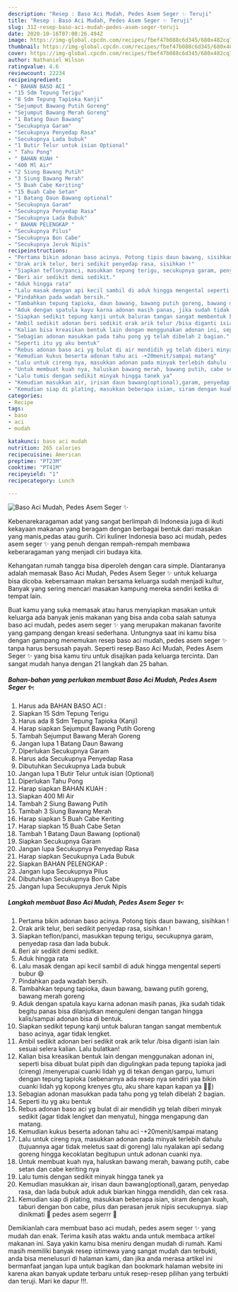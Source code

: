 ```yaml
---
description: "Resep : Baso Aci Mudah, Pedes Asem Seger ✨ Teruji"
title: "Resep : Baso Aci Mudah, Pedes Asem Seger ✨ Teruji"
slug: 312-resep-baso-aci-mudah-pedes-asem-seger-teruji
date: 2020-10-16T07:08:26.494Z
image: https://img-global.cpcdn.com/recipes/fbef47b088c6d345/680x482cq70/baso-aci-mudah-pedes-asem-seger-✨-foto-resep-utama.jpg
thumbnail: https://img-global.cpcdn.com/recipes/fbef47b088c6d345/680x482cq70/baso-aci-mudah-pedes-asem-seger-✨-foto-resep-utama.jpg
cover: https://img-global.cpcdn.com/recipes/fbef47b088c6d345/680x482cq70/baso-aci-mudah-pedes-asem-seger-✨-foto-resep-utama.jpg
author: Nathaniel Wilson
ratingvalue: 4.6
reviewcount: 22234
recipeingredient:
- " BAHAN BASO ACI "
- "15 Sdm Tepung Terigu"
- "8 Sdm Tepung Tapioka Kanji"
- "Sejumput Bawang Putih Goreng"
- "Sejumput Bawang Merah Goreng"
- "1 Batang Daun Bawang"
- "Secukupnya Garam"
- "Secukupnya Penyedap Rasa"
- "Secukupnya Lada bubuk"
- "1 Butir Telur untuk isian Optional"
- " Tahu Pong"
- " BAHAN KUAH "
- "400 Ml Air"
- "2 Siung Bawang Putih"
- "3 Siung Bawang Merah"
- "5 Buah Cabe Keriting"
- "15 Buah Cabe Setan"
- "1 Batang Daun Bawang optional"
- "Secukupnya Garam"
- "Secukupnya Penyedap Rasa"
- "Secukupnya Lada Bubuk"
- " BAHAN PELENGKAP "
- "Secukupnya Pilus"
- "Secukupnya Bon Cabe"
- "Secukupnya Jeruk Nipis"
recipeinstructions:
- "Pertama bikin adonan baso acinya. Potong tipis daun bawang, sisihkan !"
- "Orak arik telur, beri sedikit penyedap rasa, sisihkan !"
- "Siapkan teflon/panci, masukkan tepung terigu, secukupnya garam, penyedap rasa dan lada bubuk."
- "Beri air sedikit demi sedikit."
- "Aduk hingga rata"
- "Lalu masak dengan api kecil sambil di aduk hingga mengental seperti bubur 😄"
- "Pindahkan pada wadah bersih."
- "Tambahkan tepung tapioka, daun bawang, bawang putih goreng, bawang merah goreng"
- "Aduk dengan spatula kayu karna adonan masih panas, jika sudah tidak begitu panas bisa dilanjutkan menguleni dengan tangan hingga kalis/sampai adonan bisa di bentuk."
- "Siapkan sedikit tepung kanji untuk baluran tangan sangat membentuk baso acinya, agar tidak lengket."
- "Ambil sedikit adonan beri sedikit orak arik telur /bisa diganti isian lain sesuai selera kalian. Lalu bulatkan!"
- "Kalian bisa kreasikan bentuk lain dengan menggunakan adonan ini, seperti bisa dibuat bulat pipih dan digulingkan pada tepung tapioka jadi (cireng) /menyerupai cuanki lidah yg di tekan dengan garpu, lumuri dengan tepung tapioka (sebenarnya ada resep nya sendiri yaa bikin cuanki lidah yg kopong krenyes gtu, aku share kapan kapan ya 🙏🏻)"
- "Sebagian adonan masukkan pada tahu pong yg telah dibelah 2 bagian."
- "Seperti itu yg aku bentuk"
- "Rebus adonan baso aci yg bulat di air mendidih yg telah diberi minyak sedikit (agar tidak lengket dan menyatu), hingga mengapung dan matang."
- "Kemudian kukus beserta adonan tahu aci -+20menit/sampai matang"
- "Lalu untuk cireng nya, masukkan adonan pada minyak terlebih dahulu (tujuannya agar tidak meletus saat di goreng) lalu nyalakan api sedang goreng hingga kecoklatan begitupun untuk adonan cuanki nya."
- "Untuk membuat kuah nya, haluskan bawang merah, bawang putih, cabe setan dan cabe keriting nya"
- "Lalu tumis dengan sedikit minyak hingga tanek ya"
- "Kemudian masukkan air, irisan daun bawang(optional),garam, penyedap rasa, dan lada bubuk aduk aduk biarkan hingga mendidih, dan cek rasa."
- "Kemudian siap di plating, masukkan beberapa isian, siram dengan kuah, taburi dengan bon cabe, pilus dan perasan jeruk nipis secukupnya. siap dinikmati 🤗 pedes asem segerrr 🤤"
categories:
- Recipe
tags:
- baso
- aci
- mudah

katakunci: baso aci mudah 
nutrition: 265 calories
recipecuisine: American
preptime: "PT23M"
cooktime: "PT41M"
recipeyield: "1"
recipecategory: Lunch

---
```



![Baso Aci Mudah, Pedes Asem Seger ✨](https://img-global.cpcdn.com/recipes/fbef47b088c6d345/680x482cq70/baso-aci-mudah-pedes-asem-seger-✨-foto-resep-utama.jpg)

Kebenarekaragaman adat yang sangat berlimpah di Indonesia juga di ikuti kekayaan makanan yang beragam dengan berbagai bentuk dari masakan yang manis,pedas atau gurih. Ciri kuliner Indonesia baso aci mudah, pedes asem seger ✨ yang penuh dengan rempah-rempah membawa keberaragaman yang menjadi ciri budaya kita.


Kehangatan rumah tangga bisa diperoleh dengan cara simple. Diantaranya adalah memasak Baso Aci Mudah, Pedes Asem Seger ✨ untuk keluarga bisa dicoba. kebersamaan makan bersama keluarga sudah menjadi kultur, Banyak yang sering mencari masakan kampung mereka sendiri ketika di tempat lain.



Buat kamu yang suka memasak atau harus menyiapkan masakan untuk keluarga ada banyak jenis makanan yang bisa anda coba salah satunya baso aci mudah, pedes asem seger ✨ yang merupakan makanan favorite yang gampang dengan kreasi sederhana. Untungnya saat ini kamu bisa dengan gampang menemukan resep baso aci mudah, pedes asem seger ✨ tanpa harus bersusah payah.
Seperti resep Baso Aci Mudah, Pedes Asem Seger ✨ yang bisa kamu tiru untuk disajikan pada keluarga tercinta. Dan sangat mudah hanya dengan 21 langkah dan 25 bahan.


<!--inarticleads1-->

##### Bahan-bahan yang perlukan membuat Baso Aci Mudah, Pedes Asem Seger ✨:

1. Harus ada  BAHAN BASO ACI :
1. Siapkan 15 Sdm Tepung Terigu
1. Harus ada 8 Sdm Tepung Tapioka (Kanji)
1. Harap siapkan Sejumput Bawang Putih Goreng
1. Tambah Sejumput Bawang Merah Goreng
1. Jangan lupa 1 Batang Daun Bawang
1. Diperlukan Secukupnya Garam
1. Harus ada Secukupnya Penyedap Rasa
1. Dibutuhkan Secukupnya Lada bubuk
1. Jangan lupa 1 Butir Telur untuk isian (Optional)
1. Diperlukan  Tahu Pong
1. Harap siapkan  BAHAN KUAH :
1. Siapkan 400 Ml Air
1. Tambah 2 Siung Bawang Putih
1. Tambah 3 Siung Bawang Merah
1. Harap siapkan 5 Buah Cabe Keriting
1. Harap siapkan 15 Buah Cabe Setan
1. Tambah 1 Batang Daun Bawang (optional)
1. Siapkan Secukupnya Garam
1. Jangan lupa Secukupnya Penyedap Rasa
1. Harap siapkan Secukupnya Lada Bubuk
1. Siapkan  BAHAN PELENGKAP :
1. Jangan lupa Secukupnya Pilus
1. Dibutuhkan Secukupnya Bon Cabe
1. Jangan lupa Secukupnya Jeruk Nipis




<!--inarticleads2-->

##### Langkah membuat  Baso Aci Mudah, Pedes Asem Seger ✨:

1. Pertama bikin adonan baso acinya. Potong tipis daun bawang, sisihkan !
1. Orak arik telur, beri sedikit penyedap rasa, sisihkan !
1. Siapkan teflon/panci, masukkan tepung terigu, secukupnya garam, penyedap rasa dan lada bubuk.
1. Beri air sedikit demi sedikit.
1. Aduk hingga rata
1. Lalu masak dengan api kecil sambil di aduk hingga mengental seperti bubur 😄
1. Pindahkan pada wadah bersih.
1. Tambahkan tepung tapioka, daun bawang, bawang putih goreng, bawang merah goreng
1. Aduk dengan spatula kayu karna adonan masih panas, jika sudah tidak begitu panas bisa dilanjutkan menguleni dengan tangan hingga kalis/sampai adonan bisa di bentuk.
1. Siapkan sedikit tepung kanji untuk baluran tangan sangat membentuk baso acinya, agar tidak lengket.
1. Ambil sedikit adonan beri sedikit orak arik telur /bisa diganti isian lain sesuai selera kalian. Lalu bulatkan!
1. Kalian bisa kreasikan bentuk lain dengan menggunakan adonan ini, seperti bisa dibuat bulat pipih dan digulingkan pada tepung tapioka jadi (cireng) /menyerupai cuanki lidah yg di tekan dengan garpu, lumuri dengan tepung tapioka (sebenarnya ada resep nya sendiri yaa bikin cuanki lidah yg kopong krenyes gtu, aku share kapan kapan ya 🙏🏻)
1. Sebagian adonan masukkan pada tahu pong yg telah dibelah 2 bagian.
1. Seperti itu yg aku bentuk
1. Rebus adonan baso aci yg bulat di air mendidih yg telah diberi minyak sedikit (agar tidak lengket dan menyatu), hingga mengapung dan matang.
1. Kemudian kukus beserta adonan tahu aci -+20menit/sampai matang
1. Lalu untuk cireng nya, masukkan adonan pada minyak terlebih dahulu (tujuannya agar tidak meletus saat di goreng) lalu nyalakan api sedang goreng hingga kecoklatan begitupun untuk adonan cuanki nya.
1. Untuk membuat kuah nya, haluskan bawang merah, bawang putih, cabe setan dan cabe keriting nya
1. Lalu tumis dengan sedikit minyak hingga tanek ya
1. Kemudian masukkan air, irisan daun bawang(optional),garam, penyedap rasa, dan lada bubuk aduk aduk biarkan hingga mendidih, dan cek rasa.
1. Kemudian siap di plating, masukkan beberapa isian, siram dengan kuah, taburi dengan bon cabe, pilus dan perasan jeruk nipis secukupnya. siap dinikmati 🤗 pedes asem segerrr 🤤




Demikianlah cara membuat baso aci mudah, pedes asem seger ✨ yang mudah dan enak. Terima kasih atas waktu anda untuk membaca artikel makanan ini. Saya yakin kamu bisa meniru dengan mudah di rumah. Kami masih memiliki banyak resep istimewa yang sangat mudah dan terbukti, anda bisa menelusuri di halaman kami, dan jika anda merasa artikel ini bermanfaat jangan lupa untuk bagikan dan bookmark halaman website ini karena akan banyak update terbaru untuk resep-resep pilihan yang terbukti dan teruji. Mari ke dapur !!!. 
